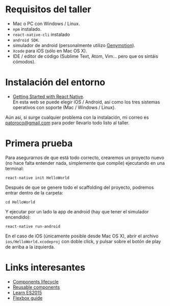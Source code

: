 # Requisitos del taller

- Mac o PC con Windows / Linux.
- `npm` instalado.
- `react-native-cli` instalado
- `android SDK`.
- simulador de android (personalmente utilizo [Genymotion](https://www.genymotion.com/thank-you-freemium/)).
- `Xcode` para iOS (sólo en Mac OS X).
- IDE / editor de código (Sublime Text, Atom, Vim... pero que os sintáis cómodos).


# Instalación del entorno
- [Getting Started with React Native](https://facebook.github.io/react-native/docs/getting-started.html).  
En esta web se puede elegir iOS / Android, así como los tres sistemas operativos con soporte (Mac / Windows / Linux).
  
Aún así, si surge cualquier problema con la instalación, mi correo es patoroco@gmail.com para poder llevarlo todo listo al taller.


# Primera prueba
Para asegurarnos de que está todo correcto, crearemos un proyecto nuevo (no hace falta entender nada, simplemente que compile) ejecutando en una terminal:
```
react-native init HelloWorld
```

Después de que se genere todo el scaffolding del proyecto, podremos entrar dentro de la carpeta:
```
cd HelloWorld
```
Y ejecutar por un lado la app de android (hay que tener el simulador encendido):
```
react-native run-android
```


En el caso de iOS (únicamente posible desde Mac OS X), abrir el archivo `ios/HelloWorld.xcodeproj` con doble click, y pulsar sobre el botón de play de arriba a la izquierda.


# Links interesantes

- [Components lifecycle](https://facebook.github.io/react/docs/component-specs.html)
- [Reusable components](https://facebook.github.io/react/docs/reusable-components.html)
- [Learn ES2015](http://babeljs.io/docs/learn-es2015/)
- [Flexbox guide](https://css-tricks.com/snippets/css/a-guide-to-flexbox/)
